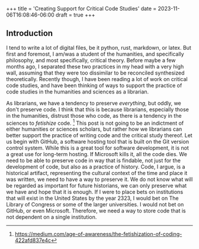 +++
title = 'Creating Support for Critical Code Studies' 
date = 2023-11-06T16:08:46-06:00
draft = true
+++

## Introduction

I tend to write a lot of digital files, be it python, rust, markdown, or latex. But first and foremost, I am/was a student of the humanities, and specifically philosophy, and most specifically, critical theory. Before maybe a few months ago, I separated these two practices in my head with a very high wall, assuming that they were too dissimilar to be reconciled synthesized theoretically. Recently though, I have been reading a lot of work on critical code studies, and have been thinking of ways to support the practice of code studies in the humanities and sciences as a librarian. 

As librarians, we have a tendency to preserve *everything*, but oddly, we don't preserve code. I think that this is because librarians, especially those in the humanities, distrust those who code, as there is a tendency in the sciences to *fetishize* code. [^1] This post is not going to be an indictment of either humanities or sciences scholars, but rather how we librarians can better support the practice of writing code and the critical study thereof. Let us begin with GitHub, a software hosting tool that is built on the Git version control system. While this is a great tool for software development, it is not a great use for long-term hosting. If Microsoft kills it, all the code dies. We need to be able to preserve code in way that is findable, not just for the development of code, but also as a practice of history. Code, I argue, is a historical artifact, representing the cultural context of the time and place it was written, we need to have a way to preserve it. We do not know what will be regarded as important for future historians, we can only preserve what we have and hope that it is enough. If I were to place bets on institutions that will exist in the United States by the year 2323, I would bet on The Library of Congress or some of the larger universities. I would not bet on GitHub, or even Microsoft. Therefore, we need a way to store code that is not dependent on a single institution. 

[^1]: https://medium.com/age-of-awareness/the-fetishization-of-coding-422afd837e4c